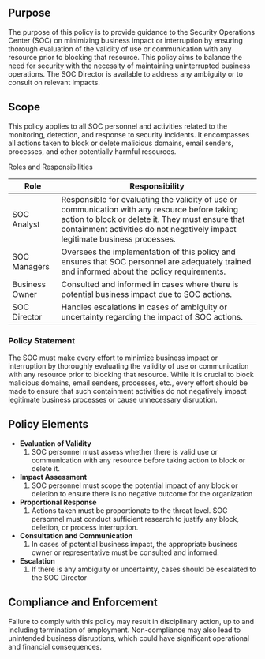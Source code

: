 ## Purpose

The purpose of this policy is to provide guidance to the Security Operations Center (SOC) on minimizing business impact or interruption by ensuring thorough evaluation of the validity of use or communication with any resource prior to blocking that resource. This policy aims to balance the need for security with the necessity of maintaining uninterrupted business operations. The SOC Director is available to address any ambiguity or to consult on relevant impacts.

## Scope

This policy applies to all SOC personnel and activities related to the monitoring, detection, and response to security incidents. It encompasses all actions taken to block or delete malicious domains, email senders, processes, and other potentially harmful resources.

Roles and Responsibilities

| Role           | Responsibility                                                                                                                                                                                                                     |
| -------------- | ---------------------------------------------------------------------------------------------------------------------------------------------------------------------------------------------------------------------------------- |
| SOC Analyst    | Responsible for evaluating the validity of use or communication with any resource before taking action to block or delete it. They must ensure that containment activities do not negatively impact legitimate business processes. |
| SOC Managers   | Oversees the implementation of this policy and ensures that SOC personnel are adequately trained and informed about the policy requirements.                                                                                       |
| Business Owner | Consulted and informed in cases where there is potential business impact due to SOC actions.                                                                                                                                       |
| SOC Director   | Handles escalations in cases of ambiguity or uncertainty regarding the impact of SOC actions.                                                                                                                                      |
### Policy Statement

The SOC must make every effort to minimize business impact or interruption by thoroughly evaluating the validity of use or communication with any resource prior to blocking that resource. While it is crucial to block malicious domains, email senders, processes, etc., every effort should be made to ensure that such containment activities do not negatively impact legitimate business processes or cause unnecessary disruption.

## Policy Elements

- **Evaluation of Validity**
    1. SOC personnel must assess whether there is valid use or communication with any resource before taking action to block or delete it.
- **Impact Assessment**
    1. SOC personnel must scope the potential impact of any block or deletion to ensure there is no negative outcome for the organization
- **Proportional Response**
    1. Actions taken must be proportionate to the threat level. SOC personnel must conduct sufficient research to justify any block, deletion, or process interruption.
- **Consultation and Communication**
    1. In cases of potential business impact, the appropriate business owner or representative must be consulted and informed.
- **Escalation**
    1. If there is any ambiguity or uncertainty, cases should be escalated to the SOC Director

## Compliance and Enforcement
Failure to comply with this policy may result in disciplinary action, up to and including termination of employment. Non-compliance may also lead to unintended business disruptions, which could have significant operational and financial consequences.
